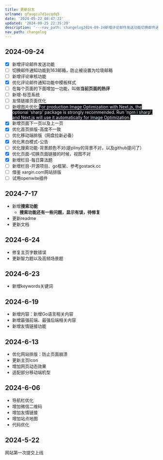 ```yaml
---
title: 更新日志
urlname: qfaugcu7d1ucqdq5
date: '2024-05-22 08:47:22'
updated: '2024-09-25 22:35:20'
description: '---nav_path: changelog2024-09-24新增评论邮件发送功能切换邮件通知功能到163邮箱，防止被设置为垃圾邮箱新增评论审核功能优化评论邮件通知功能中模板样式在每个页面的下面增加一功能，叫做当前页面的热评新增-标签系统友情链接页面优化新增图片优化;For producti...'
nav_path: changelog
---
```

## 2024-09-24
- [x] 新增评论邮件发送功能
- [ ] 切换邮件通知功能到163邮箱，防止被设置为垃圾邮箱
- [ ] 新增评论审核功能
- [x] 优化评论邮件通知功能中模板样式
- [ ] 在每个页面的下面增加一功能，叫做**当前页面的热评**
- [ ] 新增-标签系统
- [ ] 友情链接页面优化
- [ ] 新增图片优化;<font style="color:rgb(240, 246, 252);background-color:rgb(1, 4, 9);">For production Image Optimization with Next.js, the optional 'sharp' package is strongly recommended. Run 'npm i sharp', and Next.js will use it automatically for Image Optimization.</font>
- [x] 新增页面下一页以及上一页
- [x] 优化首页排版-高度不一致
- [ ] 优化移动端排版（网盘拉新必备）
- [x] 优化黑白模式-公告
- [ ] 优化搜索功能-背景颜色不对(是pliny的背景不对，以及github提问了）
- [x] 优化页面-切换页面链接的时候，视图不对
- [x] 新增栏目-每日算法题
- [ ] 新增栏目-开源项目、go框架、参考gostack.cc
- [ ] 借鉴 xargin.com网站排版
- [ ] 试用openwite插件

## 2024-7-17
+ 新增**搜索功能**
    - **搜索功能还有一些问题，显示有误，待修复**
+ 更新readme
+ 更新文档

## 2024-6-24
+ 修复主页字数错误
+ 更新智力题以及高频场景题

## 2024-6-23
+ 新增keywords关键词

## 2024-6-19
+ 新增内容：新增Go语言相关内容
+ 新增最强前端、最强后端相关内容
+ 新增友情链接功能

## 2024-6-13
+ 优化网站排版：防止页面崩溃
+ 更新主页Icon
+ 增加网页动态效果
+ 适配部分移动端机型



## 2024-6-06
+ 导航栏优化
+ 增加微信二维码
+ 增加友情链接
+ 增加站点地图
+ 代码优化

## 2024-5-22
网站第一次提交上线

